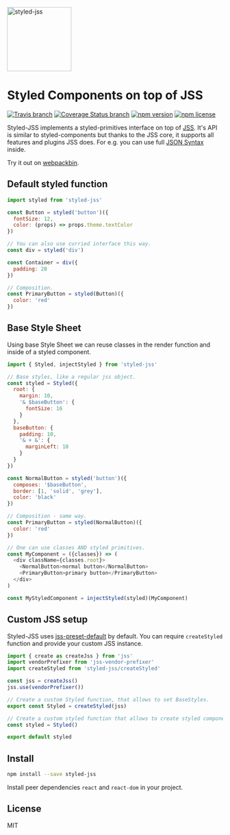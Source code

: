 <a href="https://github.com/cssinjs/styled-jss">
  <img alt="styled-jss" src="https://github.com/cssinjs/logo/blob/master/styled-jss-logo.png?raw=true" height="150px" />
</a>

# Styled Components on top of JSS

[![Travis branch](https://img.shields.io/travis/cssinjs/styled-jss/master.svg?style=flat)](https://travis-ci.org/cssinjs/styled-jss)
[![Coverage Status branch](https://img.shields.io/coveralls/cssinjs/styled-jss/master.svg?style=flat)](https://img.shields.io/coveralls/cssinjs/styled-jss/master.svg?branch=master)
[![npm version](https://img.shields.io/npm/v/styled-jss.svg?style=flat)](https://www.npmjs.com/package/styled-jss)
[![npm license](https://img.shields.io/npm/l/styled-jss.svg?style=flat)](https://www.npmjs.com/package/styled-jss)

Styled-JSS implements a styled-primitives interface on top of [JSS](https://github.com/cssinjs/jss). It's API is similar to styled-components but thanks to the JSS core, it supports all features and plugins JSS does. For e.g. you can use full [JSON Syntax](https://github.com/cssinjs/jss/blob/master/docs/json-api.md) inside.

Try it out on [webpackbin](https://www.webpackbin.com/bins/-KlrbQuwAZSK5eSzpCSy).

## Default styled function

```js
import styled from 'styled-jss'

const Button = styled('button')({
  fontSize: 12,
  color: (props) => props.theme.textColor
})

// You can also use curried interface this way.
const div = styled('div')

const Container = div({
  padding: 20
})

// Composition.
const PrimaryButton = styled(Button)({
  color: 'red'
})
```

## Base Style Sheet

Using base Style Sheet we can reuse classes in the render function and inside of a styled component.

```js
import { Styled, injectStyled } from 'styled-jss'

// Base styles, like a regular jss object.
const styled = Styled({
  root: {
    margin: 10,
    '& $baseButton': {
      fontSize: 16
    }
  },
  baseButton: {
    padding: 10,
    '& + &': {
      marginLeft: 10
    }
  }
})

const NormalButton = styled('button')({
  composes: '$baseButton',
  border: [1, 'solid', 'grey'],
  color: 'black'
})

// Composition - same way.
const PrimaryButton = styled(NormalButton)({
  color: 'red'
})

// One can use classes AND styled primitives.
const MyComponent = ({classes}) => (
  <div className={classes.root}>
    <NormalButton>normal button</NormalButton>
    <PrimaryButton>primary button</PrimaryButton>
  </div>
)

const MyStyledComponent = injectStyled(styled)(MyComponent)
```

## Custom JSS setup

Styled-JSS uses [jss-preset-default](https://github.com/cssinjs/jss-preset-default) by default. You can require `createStyled` function and provide your custom JSS instance.

```js
import { create as createJss } from 'jss'
import vendorPrefixer from 'jss-vendor-prefixer'
import createStyled from 'styled-jss/createStyled'

const jss = createJss()
jss.use(vendorPrefixer())

// Create a custom Styled function, that allows to set BaseStyles.
export const Styled = createStyled(jss)

// Create a custom styled function that allows to create styled components.
const styled = Styled()

export default styled
```

## Install

```sh
npm install --save styled-jss
```

Install peer dependencies `react` and `react-dom` in your project.

## License

MIT

